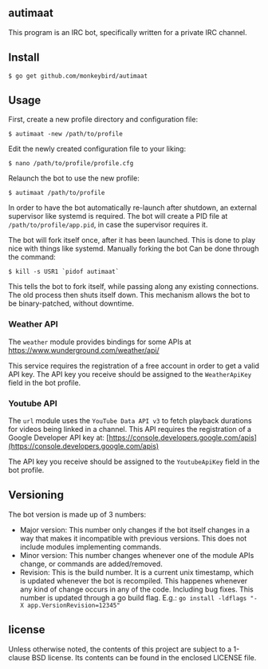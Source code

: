 ## autimaat

This program is an IRC bot, specifically written for a private IRC channel.


## Install

    $ go get github.com/monkeybird/autimaat


## Usage

First, create a new profile directory and configuration file:

	$ autimaat -new /path/to/profile

Edit the newly created configuration file to your liking:

	$ nano /path/to/profile/profile.cfg

Relaunch the bot to use the new profile:

	$ autimaat /path/to/profile

In order to have the bot automatically re-launch after shutdown, an external
supervisor like systemd is required. The bot will create a PID file at
`/path/to/profile/app.pid`, in case the supervisor requires it.

The bot will fork itself once, after it has been launched. This is done
to play nice with things like systemd. Manually forking the bot Can be done
through the command:

	$ kill -s USR1 `pidof autimaat`

This tells the bot to fork itself, while passing along any existing
connections. The old process then shuts itself down. This mechanism allows
the bot to be binary-patched, without downtime.


### Weather API

The `weather` module provides bindings for some APIs at
https://www.wunderground.com/weather/api/

This service requires the registration of a free account in order to get a
valid API key. The API key you receive should be assigned to the
`WeatherApiKey` field in the bot profile.


### Youtube API

The `url` module uses the `YouTube Data API v3` to fetch playback durations
for videos being linked in a channel. This API requires the registration of
a Google Developer API key at: [https://console.developers.google.com/apis](https://console.developers.google.com/apis)

The API key you receive should be assigned to the `YoutubeApiKey` field in
the bot profile.


## Versioning

The bot version is made up of 3 numbers:

* Major version: This number only changes if the bot itself changes in a way
  that makes it incompatible with previous versions. This does not include
  modules implementing commands.
* Minor version: This number changes whenever one of the module APIs change,
  or commands are added/removed.
* Revision: This is the build number. It is a current unix timestamp, which
  is updated whenever the bot is recompiled. This happenes whenever any kind
  of change occurs in any of the code. Including bug fixes. This number is
  updated through a go build flag. E.g.: `go install -ldflags "-X app.VersionRevision=12345"`



## license

Unless otherwise noted, the contents of this project are subject to a
1-clause BSD license. Its contents can be found in the enclosed LICENSE file.

